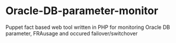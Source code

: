 # Oracle-DB-parameter-monitor
Puppet fact based web tool written in PHP for monitoring Oracle DB parameter, FRAusage and occured failover/switchover
